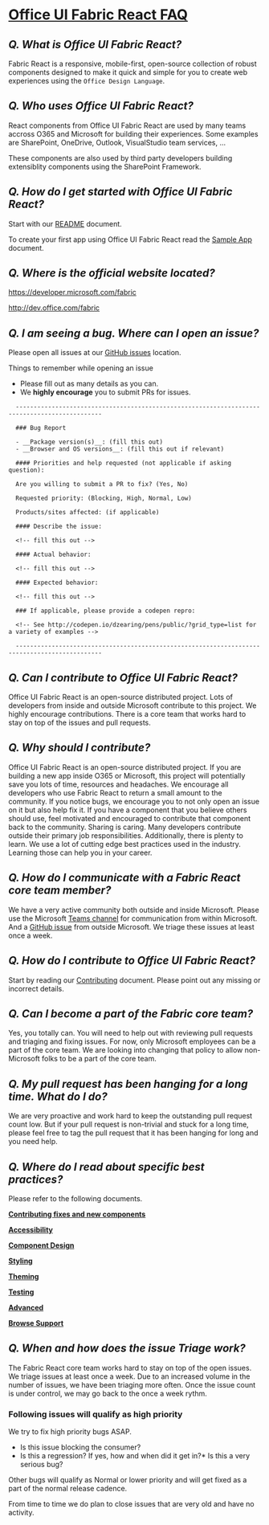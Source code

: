 # [Office UI Fabric React FAQ](http://dev.office.com/fabric)

## *Q. What is Office UI Fabric React?*

Fabric React is a responsive, mobile-first, open-source collection of robust components designed to make it quick and simple for you to create web experiences using the `Office Design Language`.

## *Q. Who uses Office UI Fabric React?*

React components from Office UI Fabric React are used by many teams accross O365 and Microsoft for building their experiences. Some examples are SharePoint, OneDrive, Outlook, VisualStudio team services, ...

These components are also used by third party developers building extensiblity components using the SharePoint Framework.

## *Q. How do I get started with Office UI Fabric React?*

Start with our [README](./README.md) document.

To create your first app using Office UI Fabric React read the [Sample App](./ghdocs/OnBoarding/SampleApp.md) document.

## *Q. Where is the official website located?*

https://developer.microsoft.com/fabric

http://dev.office.com/fabric

## *Q. I am seeing a bug. Where can I open an issue?*

Please open all issues at our [GitHub issues](https://github.com/OfficeDev/office-ui-fabric-react/issues) location.

Things to remember while opening an issue

* Please fill out as many details as you can.
* We **highly encourage** you to submit PRs for issues.



```
  ----------------------------------------------------------------------------------------------

  ### Bug Report

  - __Package version(s)__: (fill this out)
  - __Browser and OS versions__: (fill this out if relevant)

  #### Priorities and help requested (not applicable if asking question):

  Are you willing to submit a PR to fix? (Yes, No)

  Requested priority: (Blocking, High, Normal, Low)

  Products/sites affected: (if applicable)

  #### Describe the issue:

  <!-- fill this out -->

  #### Actual behavior:

  <!-- fill this out -->

  #### Expected behavior:

  <!-- fill this out -->

  ### If applicable, please provide a codepen repro:

  <!-- See http://codepen.io/dzearing/pens/public/?grid_type=list for a variety of examples -->

  ----------------------------------------------------------------------------------------------
```


## *Q. Can I contribute to Office UI Fabric React?*

Office UI Fabric React is an open-source distributed project. Lots of developers from inside and outside Microsoft contribute to this project. We highly encourage contributions. There is a core team that works hard to stay on top of the issues and pull requests.

## *Q. Why should I contribute?*

Office UI Fabric React is an open-source distributed project. If you are building a new app inside O365 or Microsoft, this project will potentially save you lots of time, resources and headaches. We encourage all developers who use Fabric React to return a small amount to the community. If you notice bugs, we encourage you to not only open an issue on it but also help fix it. If you have a component that you believe others should use, feel motivated and encouraged to contribute that component back to the community. Sharing is caring. Many developers contribute outside their primary job responsibilities. Additionally, there is plenty to learn. We use a lot of cutting edge best practices used in the industry. Learning those can help you in your career.

## *Q. How do I communicate with a Fabric React core team member?*

We have a very active community both outside and inside Microsoft. Please use the Microsoft [Teams channel](https://teams.microsoft.com/l/channel/19%3a73a5dbc26c9a4d8d91264611995bbdbb%40thread.skype/Fabric%2520Design?groupId=ffe264f2-14d0-48b5-9384-64f808b81294&tenantId=72f988bf-86f1-41af-91ab-2d7cd011db47) for communication from within Microsoft. And a [GitHub issue](https://github.com/OfficeDev/office-ui-fabric-react/issues) from outside Microsoft. We triage these issues at least once a week.

## *Q. How do I contribute to Office UI Fabric React?*

Start by reading our [Contributing](./ghdocs/Contributing/Contributing.md) document. Please point out any missing or incorrect details.

## *Q. Can I become a part of the Fabric core team?*

Yes, you totally can. You will need to help out with reviewing pull requests and triaging and fixing issues. For now, only Microsoft employees can be a part of the core team. We are looking into changing that policy to allow non-Microsoft folks to be a part of the core team.

## *Q. My pull request has been hanging for a long time. What do I do?*

We are very proactive and work hard to keep the outstanding pull request count low. But if your pull request is non-trivial and stuck for a long time, please feel free to tag the pull request that it has been hanging for long and you need help.

## *Q. Where do I read about specific best practices?*

Please refer to the following documents.

[**Contributing fixes and new components**](./ghdocs/Contributing/Contributing.md)

[**Accessibility**](./ghdocs/BestPractices/Accessibility.md)

[**Component Design**](./ghdocs/BestPractices/ComponentDesign.md)

[**Styling**](./ghdocs/BestPractices/Styling.md)

[**Theming**](./ghdocs/BestPractices/Theming.md)

[**Testing**](./ghdocs/BestPractices/Testing.md)

[**Advanced**](./ghdocs/BestPractices/Advanced.md)

[**Browse Support**](./ghdocs/Testing/BrowserSupport.md)

## *Q. When and how does the issue Triage work?*

The Fabric React core team works hard to stay on top of the open issues. We triage issues at least once a week. Due to an increased volume in the number of issues, we have been triaging more often. Once the issue count is under control, we may go back to the once a week rythm.

### Following issues will qualify as high priority

We try to fix high priority bugs ASAP.

* Is this issue blocking the consumer?
* Is this a regression? If yes, how and when did it get in?* Is this a very serious bug?

Other bugs will qualify as Normal or lower priority and will get fixed as a part of the normal release cadence.

From time to time we do plan to close issues that are very old and have no activity.
